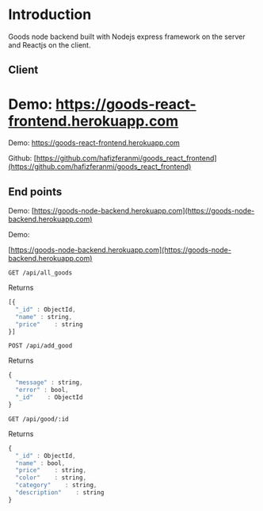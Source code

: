 # Introduction

Goods node backend built with Nodejs express framework on the server and Reactjs on the client.


## Client

Demo: https://goods-react-frontend.herokuapp.com
=======
Demo:
https://goods-react-frontend.herokuapp.com

Github: 
[https://github.com/hafizferanmi/goods_react_frontend](https://github.com/hafizferanmi/goods_react_frontend)

## End points

Demo: [https://goods-node-backend.herokuapp.com](https://goods-node-backend.herokuapp.com)



Demo:

[https://goods-node-backend.herokuapp.com](https://goods-node-backend.herokuapp.com)



```http
GET /api/all_goods
```
Returns

```javascript
[{
  "_id" : ObjectId,
  "name" : string,
  "price"    : string
}]
```

```http
POST /api/add_good
```
Returns

```javascript
{
  "message" : string,
  "error" : bool,
  "_id"    : ObjectId
}
```


```http
GET /api/good/:id
```
Returns

```javascript
{
  "_id" : ObjectId,
  "name" : bool,
  "price"    : string,
  "color"    : string,
  "category"    : string,
  "description"    : string
}
```



